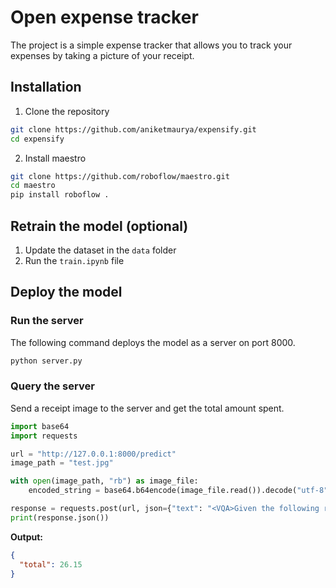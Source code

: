 # Open expense tracker

The project is a simple expense tracker that allows you to track your expenses by taking a picture of your receipt.


## Installation

1. Clone the repository
```bash
git clone https://github.com/aniketmaurya/expensify.git
cd expensify
```

2. Install maestro
```bash
git clone https://github.com/roboflow/maestro.git
cd maestro
pip install roboflow .
```


## Retrain the model (optional)

1. Update the dataset in the `data` folder
2. Run the `train.ipynb` file


## Deploy the model

### Run the server

The following command deploys the model as a server on port 8000.

```bash
python server.py
```

### Query the server

Send a receipt image to the server and get the total amount spent.

```python
import base64
import requests

url = "http://127.0.0.1:8000/predict"
image_path = "test.jpg"

with open(image_path, "rb") as image_file:
    encoded_string = base64.b64encode(image_file.read()).decode("utf-8")

response = requests.post(url, json={"text": "<VQA>Given the following receipt, extract the total amount spent.", "image_data": encoded_string})
print(response.json())
```

**Output:**
```json
{
  "total": 26.15
}
```
